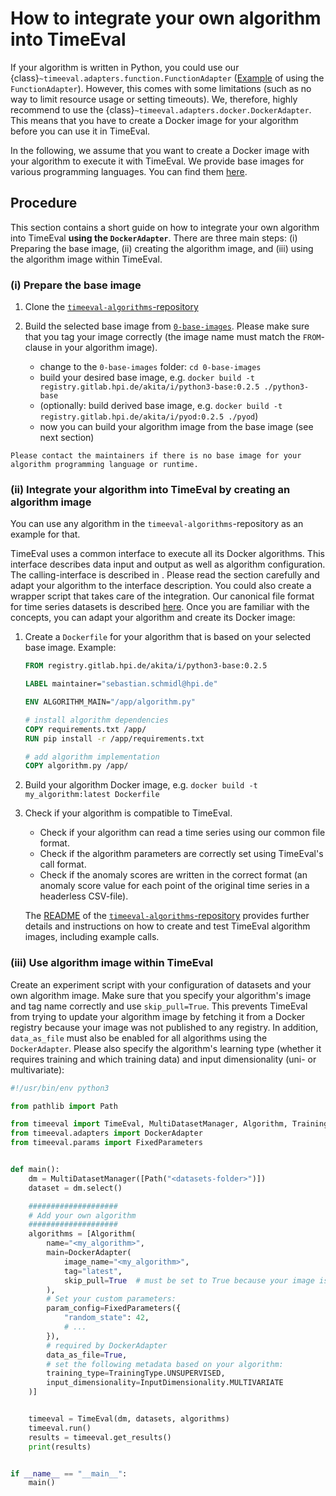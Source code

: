 # How to integrate your own algorithm into TimeEval

If your algorithm is written in Python, you could use our {class}`~timeeval.adapters.function.FunctionAdapter` ([Example](../concepts/algorithms.md#function-adapter) of using the `FunctionAdapter`).
However, this comes with some limitations (such as no way to limit resource usage or setting timeouts).
We, therefore, highly recommend to use the {class}`~timeeval.adapters.docker.DockerAdapter`.
This means that you have to create a Docker image for your algorithm before you can use it in TimeEval.

In the following, we assume that you want to create a Docker image with your algorithm to execute it with TimeEval.
We provide base images for various programming languages.
You can find them [here](https://github.com/TimeEval/TimeEval-algorithms/tree/main/0-base-images).

## Procedure

This section contains a short guide on how to integrate your own algorithm into TimeEval **using the `DockerAdapter`**.
There are three main steps:
(i) Preparing the base image, (ii) creating the algorithm image, and (iii) using the algorithm image within TimeEval.

### (i) Prepare the base image

1. Clone the [`timeeval-algorithms`-repository](https://github.com/TimeEval/TimeEval-algorithms)
2. Build the selected base image from [`0-base-images`](https://github.com/TimeEval/TimeEval-algorithms/tree/main/0-base-images).
   Please make sure that you tag your image correctly (the image name must match the `FROM`-clause in your algorithm image).

   - change to the `0-base-images` folder: `cd 0-base-images`
   - build your desired base image, e.g. `docker build -t registry.gitlab.hpi.de/akita/i/python3-base:0.2.5 ./python3-base`
   - (optionally: build derived base image, e.g. `docker build -t registry.gitlab.hpi.de/akita/i/pyod:0.2.5 ./pyod`)
   - now you can build your algorithm image from the base image (see next section)

```{note}
Please contact the maintainers if there is no base image for your algorithm programming language or runtime.
```

### (ii) Integrate your algorithm into TimeEval by creating an algorithm image

You can use any algorithm in the `timeeval-algorithms`-repository as an example for that.

TimeEval uses a common interface to execute all its Docker algorithms.
This interface describes data input and output as well as algorithm configuration.
The calling-interface is described in [](../concepts/algorithms.md#timeeval-algorithm-interface).
Please read the section carefully and adapt your algorithm to the interface description.
You could also create a wrapper script that takes care of the integration.
Our canonical file format for time series datasets is described [here](../concepts/datasets.md#canonical-file-format).
Once you are familiar with the concepts, you can adapt your algorithm and create its Docker image:

1. Create a `Dockerfile` for your algorithm that is based on your selected base image.
   Example:

   ```Dockerfile
   FROM registry.gitlab.hpi.de/akita/i/python3-base:0.2.5

   LABEL maintainer="sebastian.schmidl@hpi.de"

   ENV ALGORITHM_MAIN="/app/algorithm.py"

   # install algorithm dependencies
   COPY requirements.txt /app/
   RUN pip install -r /app/requirements.txt

   # add algorithm implementation
   COPY algorithm.py /app/
   ```

2. Build your algorithm Docker image, e.g. `docker build -t my_algorithm:latest Dockerfile`

3. Check if your algorithm is compatible to TimeEval.

   - Check if your algorithm can read a time series using our common file format.
   - Check if the algorithm parameters are correctly set using TimeEval's call format.
   - Check if the anomaly scores are written in the correct format (an anomaly score value for each point of the original time series in a headerless CSV-file).

   The [README](https://github.com/TimeEval/TimeEval-algorithms#usage) of the [`timeeval-algorithms`-repository](https://github.com/TimeEval/TimeEval-algorithms) provides further details and instructions on how to create and test TimeEval algorithm images, including example calls.

### (iii) Use algorithm image within TimeEval

Create an experiment script with your configuration of datasets and your own algorithm image.
Make sure that you specify your algorithm's image and tag name correctly and use `skip_pull=True`.
This prevents TimeEval from trying to update your algorithm image by fetching it from a Docker registry because your image was not published to any registry.
In addition, `data_as_file` must also be enabled for all algorithms using the `DockerAdapter`.
Please also specify the algorithm's learning type (whether it requires training and which training data) and input dimensionality (uni- or multivariate):

```python
#!/usr/bin/env python3

from pathlib import Path

from timeeval import TimeEval, MultiDatasetManager, Algorithm, TrainingType, InputDimensionality
from timeeval.adapters import DockerAdapter
from timeeval.params import FixedParameters


def main():
    dm = MultiDatasetManager([Path("<datasets-folder>")])
    dataset = dm.select()

    ####################
    # Add your own algorithm
    ####################
    algorithms = [Algorithm(
        name="<my_algorithm>",
        main=DockerAdapter(
            image_name="<my_algorithm>",
            tag="latest",
            skip_pull=True  # must be set to True because your image is just available locally
        ),
        # Set your custom parameters:
        param_config=FixedParameters({
            "random_state": 42,
            # ...
        }),
        # required by DockerAdapter
        data_as_file=True,
        # set the following metadata based on your algorithm:
        training_type=TrainingType.UNSUPERVISED,
        input_dimensionality=InputDimensionality.MULTIVARIATE
    )]


    timeeval = TimeEval(dm, datasets, algorithms)
    timeeval.run()
    results = timeeval.get_results()
    print(results)


if __name__ == "__main__":
    main()
```
